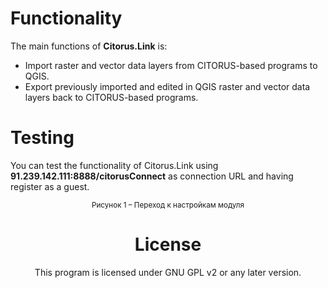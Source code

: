 Functionality
=============

The main functions of **Citorus.Link** is:

- Import raster and vector data layers from CITORUS-based programs to QGIS.
- Export previously imported and edited in QGIS raster and vector data layers back to CITORUS-based programs.

Testing
=======

You can test the functionality of Citorus.Link using **91.239.142.111:8888/citorusConnect** as connection URL and having register as a guest.

<center> <![](https://github.com/citoruspm/link/blob/master/source/_static/read_me_1.png "Рисунок 1 – Переход к настройкам модуля")</center>

<center><small>Рисунок 1 – Переход к настройкам модуля</center></small>

License
=======

This program is licensed under GNU GPL v2 or any later version.
